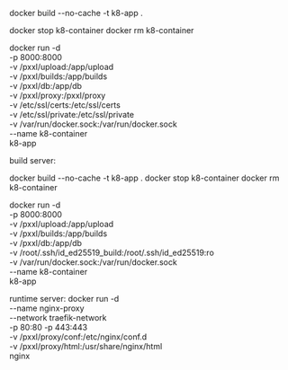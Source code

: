 docker build --no-cache -t k8-app .

docker stop k8-container
docker rm k8-container
 
docker run -d \
  -p 8000:8000 \
  -v /pxxl/upload:/app/upload \
  -v /pxxl/builds:/app/builds \
  -v /pxxl/db:/app/db \
  -v /pxxl/proxy:/pxxl/proxy \
  -v /etc/ssl/certs:/etc/ssl/certs \
  -v /etc/ssl/private:/etc/ssl/private \
  -v /var/run/docker.sock:/var/run/docker.sock \
  --name k8-container \
  k8-app


build server:


docker build --no-cache -t k8-app .
docker stop k8-container
docker rm k8-container

docker run -d \
  -p 8000:8000 \
  -v /pxxl/upload:/app/upload \
  -v /pxxl/builds:/app/builds \
  -v /pxxl/db:/app/db \
  -v /root/.ssh/id_ed25519_build:/root/.ssh/id_ed25519:ro \
  -v /var/run/docker.sock:/var/run/docker.sock \
  --name k8-container \
  k8-app



  runtime server:
    docker run -d \
  --name nginx-proxy \
  --network traefik-network \
  -p 80:80 -p 443:443 \
  -v /pxxl/proxy/conf:/etc/nginx/conf.d \
  -v /pxxl/proxy/html:/usr/share/nginx/html \
  nginx

